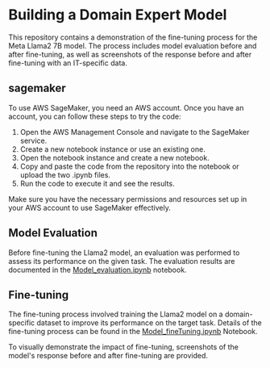 # Building a Domain Expert Model

This repository contains a demonstration of the fine-tuning process for the Meta Llama2 7B model. The process includes model evaluation before and after fine-tuning, as well as screenshots of the response before and after fine-tuning with an IT-specific data.

## sagemaker

To use AWS SageMaker, you need an AWS account. Once you have an account, you can follow these steps to try the code:

1. Open the AWS Management Console and navigate to the SageMaker service.
2. Create a new notebook instance or use an existing one.
3. Open the notebook instance and create a new notebook.
4. Copy and paste the code from the repository into the notebook or upload the two .ipynb files.
5. Run the code to execute it and see the results.

Make sure you have the necessary permissions and resources set up in your AWS account to use SageMaker effectively.
## Model Evaluation

Before fine-tuning the Llama2 model, an evaluation was performed to assess its performance on the given task. The evaluation results are documented in the [Model_evaluation.ipynb](Model_evaluation.ipynb) notebook. 
## Fine-tuning

The fine-tuning process involved training the Llama2 model on a domain-specific dataset to improve its performance on the target task. Details of the fine-tuning process can be found in the [Model_fineTuning.ipynb](Model_fineTuning.ipynb) Notebook.

To visually demonstrate the impact of fine-tuning, screenshots of the model's response before and after fine-tuning are provided. 



